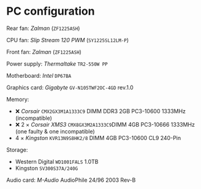 # PC configuration

Rear fan: _Zalman_ (`ZF1225ASH`)

CPU fan: _Slip Stream 120 PWM_ (`SY1225SL12LM-P`)

Front fan: _Zalman_ (`ZF1225ASH`)

Power supply: _Thermaltake_ `TR2-550W PP`

Motherboard: _Intel_ `DP67BA`

Graphics card: _Gigabyte_ `GV-N105TWF2OC-4GD` rev.1.0

Memory:

* :x: _Corsair_ `CMX2GX3M1A1333C9` DIMM DDR3 2GB PC3-10600 1333MHz (incompatible)
* :x: 2 × _Corsair XMS3_ `CMX8GX3M2A1333C9`DIMM 4GB PC3-10666 1333MHz (one faulty & one incompatible)
* 4 × _Kingston_ `KVR13N9S8HK2/8` DIMM 4GB PC3-10600 CL9 240-Pin

Storage:

* Western Digital `WD1001FALS` 1.0TB
* Kingston `SV300S37A/240G`

Audio card: _M-Audio_ AudioPhile 24/96 2003 Rev-B
